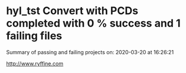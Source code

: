 # hyl_tst Convert with PCDs completed with 0 % success and 1 failing files

Summary of passing and failing projects on: 2020-03-20 at 16:26:21

http://www.ryffine.com
